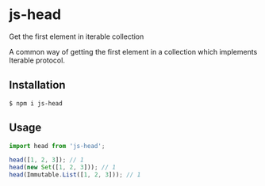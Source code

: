 # js-head
Get the first element in iterable collection

A common way of getting the first element in a collection which implements Iterable protocol.

## Installation

```
$ npm i js-head
```

## Usage

```javascript
import head from 'js-head';

head([1, 2, 3]); // 1
head(new Set([1, 2, 3])); // 1
head(Immutable.List([1, 2, 3])); // 1
```
